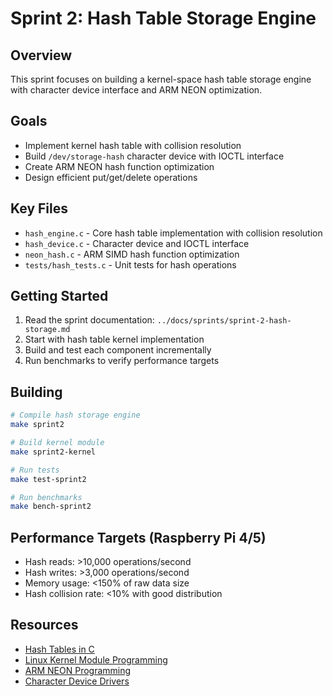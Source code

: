 # Sprint 2: Hash Table Storage Engine

## Overview
This sprint focuses on building a kernel-space hash table storage engine with character device interface and ARM NEON optimization.

## Goals
- Implement kernel hash table with collision resolution
- Build `/dev/storage-hash` character device with IOCTL interface  
- Create ARM NEON hash function optimization
- Design efficient put/get/delete operations

## Key Files
- `hash_engine.c` - Core hash table implementation with collision resolution
- `hash_device.c` - Character device and IOCTL interface
- `neon_hash.c` - ARM SIMD hash function optimization
- `tests/hash_tests.c` - Unit tests for hash operations

## Getting Started
1. Read the sprint documentation: `../docs/sprints/sprint-2-hash-storage.md`
2. Start with hash table kernel implementation
3. Build and test each component incrementally
4. Run benchmarks to verify performance targets

## Building
```bash
# Compile hash storage engine
make sprint2

# Build kernel module
make sprint2-kernel

# Run tests
make test-sprint2

# Run benchmarks
make bench-sprint2
```

## Performance Targets (Raspberry Pi 4/5)
- Hash reads: >10,000 operations/second
- Hash writes: >3,000 operations/second  
- Memory usage: <150% of raw data size
- Hash collision rate: <10% with good distribution

## Resources
- [Hash Tables in C](https://benhoyt.com/writings/hash-table-in-c/)
- [Linux Kernel Module Programming](https://sysprog21.github.io/lkmpg/)
- [ARM NEON Programming](https://arm-software.github.io/acle/neon_intrinsics/advsimd.html)
- [Character Device Drivers](https://lwn.net/Kernel/LDD3/)